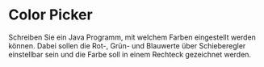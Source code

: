# Color Picker

Schreiben Sie ein Java Programm, mit welchem Farben eingestellt werden können. Dabei sollen die Rot-, Grün- und Blauwerte über Schieberegler einstellbar sein und die Farbe soll in einem Rechteck gezeichnet werden.
